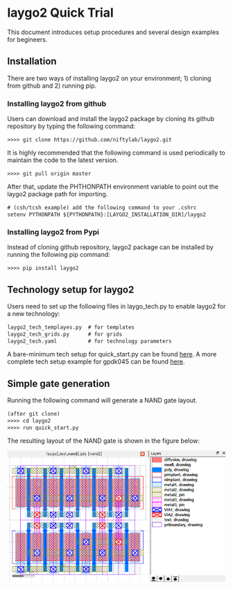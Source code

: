 # laygo2 Quick Trial

This document introduces setup procedures and several design examples for begineers.

<!--
* **[Quick installation and setup](#Quick-Installation-and-Setup)** describes the installation and set up procedure of 
laygo in linux environments.
* **[Technology setup](#Technology-Setup)** illustrates how to set up laygo2 for new technology nodes.
* **[simple-gates](#Simple-Gates)**: introduces layout generators for simple logic gates.
-->

## Installation 

There are two ways of installing laygo2 on your environment; 1) cloning from github and 2) running pip.

### Installing laygo2 from github

Users can download and install the laygo2 package by cloning its github 
repository by typing the following command:

    >>>> git clone https://github.com/niftylab/laygo2.git

It is highly recommended that the following command is used periodically to maintain the code to the latest version.

    >>>> git pull origin master

After that, update the PHTHONPATH environment variable to point out the laygo2 package path for importing.

    # (csh/tcsh example) add the following command to your .cshrc
    setenv PYTHONPATH ${PYTHONPATH}:[LAYGO2_INSTALLATION_DIR]/laygo2

### Installing laygo2 from Pypi 

Instead of cloning github repository, laygo2 package can be installed by running the following pip command:

    >>>> pip install laygo2

## Technology setup for laygo2

Users need to set up the following files in laygo_tech.py to enable laygo2 for a new technology:

    laygo2_tech_templayes.py  # for templates
    laygo2_tech_grids.py      # for grids
    laygo2_tech.yaml          # for technology parameters

A bare-minimum tech setup for quick_start.py can be found [here](https://github.com/niftylab/laygo2/tree/master/laygo2/examples/laygo2_tech).
A more complete tech setup example for gpdk045 can be found [here](https://github.com/niftylab/laygo2_workspace_gpdk045/tree/master/laygo2_tech_example).

## Simple gate generation

Running the following command will generate a NAND gate layout.

    (after git clone)
    >>>> cd laygo2 
    >>>> run quick_start.py
    
The resulting layout of the NAND gate is shown in the figure below:

![laygo2 nand gate](../assets/img/user_guide_nandgate.png "laygo2 NAND gate layout")
